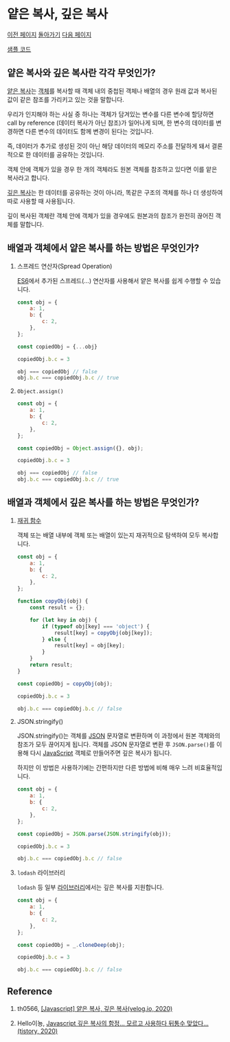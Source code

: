 # 얕은 복사, 깊은 복사

[이전 페이지](/../javascript/docs/0729.html) [돌아가기](/../javascript/) [다음 페이지](/../javascript/docs/0731.html)

[샘플 코드](/../javascript/0730/)

## 얕은 복사와 깊은 복사란 각각 무엇인가?

[얕은 복사](/javascript/docs/glossary.html#얕은-복사)는 [객체](/javascript/docs/glossary.html#객체)를 복사할 때 객체 내의 중첩된 객체나 배열의 경우 원래 값과 복사된 값이 같은 참조를 가리키고 있는 것을 말합니다. 

우리가 인지해야 하는 사실 중 하나는 객체가 담겨있는 변수를 다른 변수에 할당하면 call by reference (데이터 복사가 아닌 참조)가 일어나게 되며, 한 변수의 데이터를 변경하면 다른 변수의 데이터도 함께 변경이 된다는 것입니다.

즉, 데이터가 추가로 생성된 것이 아닌 해당 데이터의 메모리 주소를 전달하게 돼서 결론적으로 한 데이터를 공유하는 것입니다. 

객체 안에 객체가 있을 경우 한 개의 객체라도 원본 객체를 참조하고 있다면 이를 앝은 복사라고 합니다.

[깊은 복사](/javascript/docs/glossary.html#깊은-복사)는 한 데이터를 공유하는 것이 아니라, 똑같은 구조의 객체를 하나 더 생성하여 따로 사용할 때 사용됩니다. 

깊이 복사된 객체란 객체 안에 객체가 있을 경우에도 원본과의 참조가 완전히 끊어진 객체를 말합니다. 

## 배열과 객체에서 얕은 복사를 하는 방법은 무엇인가?

1. 스프레드 연산자(Spread Operation)

    [ES6](/javascript/docs/glossary.html#es6)에서 추가된 스프레드(...) 연산자를 사용해서 얕은 복사를 쉽게 수행할 수 있습니다.

    ```javascript
    const obj = {
        a: 1,
        b: {
            c: 2,
        },
    };

    const copiedObj = {...obj}

    copiedObj.b.c = 3

    obj === copiedObj // false
    obj.b.c === copiedObj.b.c // true
    ```

2. `Object.assign()`

    ```javascript
    const obj = {
        a: 1,
        b: {
            c: 2,
        },
    };

    const copiedObj = Object.assign({}, obj);

    copiedObj.b.c = 3

    obj === copiedObj // false
    obj.b.c === copiedObj.b.c // true
    ```

## 배열과 객체에서 깊은 복사를 하는 방법은 무엇인가?

1. [재귀 함수](/javascript/docs/glossary.html#재귀-함수)

    객체 또는 배열 내부에 객체 또는 배열이 있는지 재귀적으로 탐색하여 모두 복사합니다.

    ```javascript
    const obj = {
        a: 1,
        b: {
            c: 2,
        },
    };

    function copyObj(obj) {
        const result = {};

        for (let key in obj) {
            if (typeof obj[key] === 'object') {
                result[key] = copyObj(obj[key]);
            } else {
                result[key] = obj[key];
            }
        }
        return result;
    }

    const copiedObj = copyObj(obj);

    copiedObj.b.c = 3

    obj.b.c === copiedObj.b.c // false
    ```

2. JSON.stringify()

    JSON.stringify()는 객체를 [JSON](/javascript/docs/glossary.html#json) 문자열로 변환하며 이 과정에서 원본 객체와의 참조가 모두 끊어지게 됩니다. 객체를 JSON 문자열로 변환 후 `JSON.parse()`를 이용해 다시 [JavaScript](/javascript/docs/glossary.html#javascript) 객체로 만들어주면 깊은 복사가 됩니다. 

    하지만 이 방법은 사용하기에는 간편하지만 다른 방법에 비해 매우 느려 비효율적입니다.

    ```javascript
    const obj = {
        a: 1,
        b: {
            c: 2,
        },
    };

    const copiedObj = JSON.parse(JSON.stringify(obj));

    copiedObj.b.c = 3

    obj.b.c === copiedObj.b.c // false
    ```

3. `lodash` 라이브러리

    `lodash` 등 일부 [라이브러리](/javascript/docs/glossary.html#라이브러리)에서는 깊은 복사를 지원합니다.
    
    ```javascript
    const obj = {
        a: 1,
        b: {
            c: 2,
        },
    };

    const copiedObj = _.cloneDeep(obj);

    copiedObj.b.c = 3

    obj.b.c === copiedObj.b.c // false
    ```

## Reference

1. th0566, [[Javascript] 얕은 복사, 깊은 복사(velog.io, 2020)](https://velog.io/@th0566/Javascript-%EC%96%95%EC%9D%80-%EB%B3%B5%EC%82%AC-%EA%B9%8A%EC%9D%80-%EB%B3%B5%EC%82%AC)

2. Hello이뇽, [Javascript 깊은 복사의 함정... 모르고 사용하다 뒤통수 맞았다...(tistory, 2020)](https://helloinyong.tistory.com/267)
